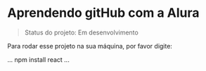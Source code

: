 <h1>Aprendendo gitHub com a Alura</h1>

> Status do projeto: Em desenvolvimento

Para rodar esse projeto na sua máquina, por favor digite:

...
npm install react
...
